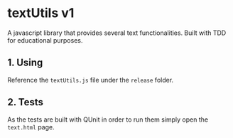 # textUtils v1
A javascript library that provides several text functionalities.
Built with TDD for educational purposes.

## 1. Using
Reference the `textUtils.js` file under the `release` folder.

## 2. Tests
As the tests are built with QUnit in order to run them simply open the `text.html` page.
